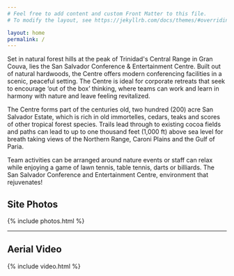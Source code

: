 ```yaml
---
# Feel free to add content and custom Front Matter to this file.
# To modify the layout, see https://jekyllrb.com/docs/themes/#overriding-theme-defaults

layout: home
permalink: /
---
```


Set in natural forest hills at the peak of Trinidad's Central Range in Gran Couva, lies the San Salvador Conference & Entertainment Centre. Built out of natural hardwoods, the Centre offers modern conferencing facilities in a scenic, peaceful setting. The Centre is ideal for corporate retreats that seek to encourage ‘out of the box’ thinking, where teams can work and learn in harmony with nature and leave feeling revitalized.

The Centre forms part of the centuries old, two hundred (200) acre San Salvador Estate, which is rich in old immortelles, cedars, teaks and scores of other tropical forest species. Trails lead through to existing cocoa fields and paths can lead to up to one thousand feet (1,000 ft) above sea level for breath taking views of the Northern Range, Caroni Plains and the Gulf of Paria.

Team activities can be arranged around nature events or staff can relax while enjoying a game of lawn tennis, table tennis, darts or billiards. The San Salvador Conference and Entertainment Centre, environment that rejuvenates!

## Site Photos

{% include photos.html %}

---

## Aerial Video

{% include video.html %}